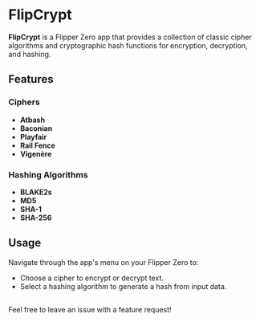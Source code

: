 # FlipCrypt

**FlipCrypt** is a Flipper Zero app that provides a collection of classic cipher algorithms and cryptographic hash functions for encryption, decryption, and hashing.

## Features

### Ciphers
- **Atbash**
- **Baconian**
- **Playfair**
- **Rail Fence**
- **Vigenère**

### Hashing Algorithms
- **BLAKE2s**
- **MD5**
- **SHA-1**
- **SHA-256**

## Usage
Navigate through the app's menu on your Flipper Zero to:
- Choose a cipher to encrypt or decrypt text.
- Select a hashing algorithm to generate a hash from input data.

## 
Feel free to leave an issue with a feature request!
